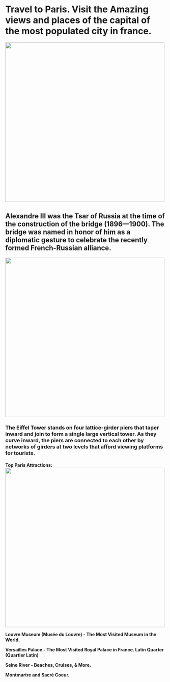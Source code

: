  <title>Project: Travel webpage</title>
 
   </head>
    <body>
        <h1>Travel to Paris. Visit the Amazing views and places of the capital of the most populated city in france.</h1>
        
 </body>
        <img src="https://images.unsplash.com/photo-1499856871958-5b9627545d1a?fm=jpg&q=60&w=3000&ixlib=rb-4.0.3&ixid=M3wxMjA3fDB8MHxleHBsb3JlLWZlZWR8Mnx8fGVufDB8fHx8fA%3D%3D"
width = 500>
​
<h2> Alexandre III was the Tsar of Russia at the time of the construction of the bridge (1896—1900). The bridge was named in honor of him as a diplomatic gesture to celebrate the recently formed French-Russian alliance.</h2>

<img src ="https://t4.ftcdn.net/jpg/02/96/15/35/360_F_296153501_B34baBHDkFXbl5RmzxpiOumF4LHGCvAE.jpg" width = 500>

<h3> The Eiffel Tower stands on four lattice-girder piers that taper inward and join to form a single large vertical tower. As they curve inward, the piers are connected to each other by networks of girders at two levels that afford viewing platforms for tourists.</h3>

<h4> Top Paris Attractions: 
<img src = "https://encrypted-tbn0.gstatic.com/images?q=tbn:ANd9GcSoDn5BxDcsJVv-awR6jff54_XdPw5vVx_i7ttgA-M-wsKIu58bBIu4eBAadGYqHugCtBk:https://media.cntraveler.com/photos/57d961ce3e6b32bf25f5ad0f/16:9/w_2560,c_limit/most-beautiful-paris-louvre-GettyImages-536267205.jpg&usqp=CAU" width = 500>


Louvre Museum (Musée du Louvre) - The Most Visited Museum in the World.

Versailles Palace - The Most Visited Royal Palace in France.
Latin Quarter (Quartier Latin)

Seine River - Beaches, Cruises, & More.

Montmartre and Sacré Coeur. </h4>
        
</html>
